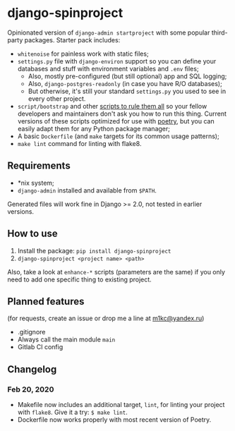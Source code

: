 # django-spinproject

Opinionated version of `django-admin startproject` with some popular third-party packages. Starter pack includes:

* `whitenoise` for painless work with static files;
* `settings.py` file with `django-environ` support so you can define your databases and stuff with environment variables and `.env` files;
    * Also, mostly pre-configured (but still optional) app and SQL logging;
    * Also, `django-postgres-readonly` (in case you have R/O databases);
    * But otherwise, it's still your standard `settings.py` you used to see in every other project.
* `script/bootstrap` and other [scripts to rule them all](https://github.blog/2015-06-30-scripts-to-rule-them-all/) so your fellow developers and maintainers don't ask you how to run this thing. Current versions of these scripts optimized for use with [poetry](https://python-poetry.org/), but you can easily adapt them for any Python package manager;
* A basic `Dockerfile` (and `make` targets for its common usage patterns);
* `make lint` command for linting with flake8.

## Requirements

* \*nix system;
* `django-admin` installed and available from `$PATH`.

Generated files will work fine in Django >= 2.0, not tested in earlier versions.

## How to use

1. Install the package: `pip install django-spinproject`
2. `django-spinproject <project name> <path>`

Also, take a look at `enhance-*` scripts (parameters are the same) if you only need to add one specific thing to existing project.

## Planned features

(for requests, create an issue or drop me a line at m1kc@yandex.ru)

* .gitignore
* Always call the main module `main`
* Gitlab CI config

## Changelog

### Feb 20, 2020

* Makefile now includes an additional target, `lint`, for linting your project with `flake8`. Give it a try: `$ make lint`.
* Dockerfile now works properly with most recent version of Poetry.
